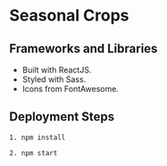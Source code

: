 # Seasonal Crops

## Frameworks and Libraries
- Built with ReactJS.
- Styled with Sass.
- Icons from FontAwesome.


## Deployment Steps
```
1. npm install

2. npm start
```
